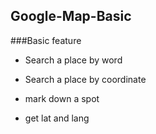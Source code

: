 ## Google-Map-Basic

###Basic feature
- Search a place by word

- Search a place by coordinate

- mark down a spot

- get lat and lang
